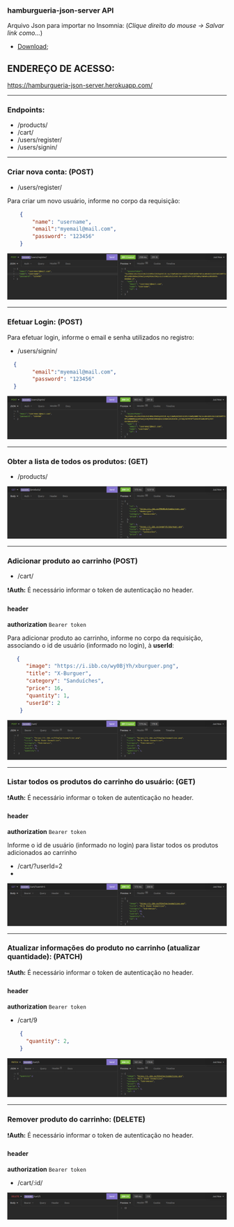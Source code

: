 ### hamburgueria-json-server API

Arquivo Json para importar no Insomnia: (*Clique direito do mouse -> Salvar link como...*)
- [Download]("../../assets/Insomnia_KB_API.json");

## ENDEREÇO DE ACESSO:
https://hamburgueria-json-server.herokuapp.com/

- - -

### Endpoints:

- /products/
- /cart/
- /users/register/
- /users/signin/

- - -

### Criar nova conta: (POST)

- /users/register/

Para criar um novo usuário, informe no corpo da requisição:

```json
    {
        "name": "username",
        "email":"myemail@mail.com",
        "password": "123456"
    }
```

![Criar nova conta](/assets/register.png "Criar nova conta")

- - -

### Efetuar Login: (POST)

Para efetuar login, informe o email e senha utilizados no registro:

- /users/signin/

```json
  {
        "email":"myemail@mail.com",
        "password": "123456"
  }
```
![Efetuar login](/assets/signin.png "Efetuar login")

- - -

### Obter a lista de todos os produtos: (GET)

- /products/


![Obter lista de produtos](/assets/products.png "Obter lista de produtos")

- - -

### Adicionar produto ao carrinho (POST)

- /cart/

:exclamation:**Auth:** É necessário informar o token de autenticação no header.

#### header

**authorization** `Bearer token`

Para adicionar produto ao carrinho, informe no corpo da requisição, associando o id de usuário (informado no login), à **userId**:


```json
   {
      "image": "https://i.ibb.co/wy0BjYh/xburguer.png",
      "title": "X-Burguer",
      "category": "Sanduíches",
      "price": 16,
      "quantity": 1,
      "userId": 2
    }
```

![Adicionar produto ao carrinho](/assets/addToCart.png "Adicionar produto ao carrinho")

- - -

### Listar todos os produtos do carrinho do usuário: (GET)

:exclamation:**Auth:** É necessário informar o token de autenticação no header.

#### header

**authorization** `Bearer token`

Informe o id de usuário (informado no login) para listar todos os produtos adicionados ao carrinho

- /cart/?userId=2
- 

![Listar produtos no carrinho](/assets/getCartList.png "Listar produtos no carrinho")

- - -

### Atualizar informações do produto no carrinho (atualizar quantidade): (PATCH)

:exclamation:**Auth:** É necessário informar o token de autenticação no header.

#### header

**authorization** `Bearer token`

- /cart/9

```json
    {
      "quantity": 2,
    }
```

![Atualizar informações do produto no carrinho](/assets/updateCartItem.png "Atualizar informações do produto no carrinho")

- - -

### Remover produto do carrinho: (DELETE)

:exclamation:**Auth:** É necessário informar o token de autenticação no header.

#### header

**authorization** `Bearer token`


- /cart/:id/



![Remoter produto do carrinho](/assets/deleteFromCart.png "Remover produto do carrinho")
  